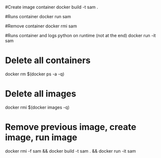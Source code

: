 #Create image container
docker build -t sam .

#Runs container
docker run sam

#Remove container
docker rmi sam

#Runs container and logs python on runtime (not at the end)
docker run -it sam

# Delete all containers
docker rm $(docker ps -a -q)

# Delete all images
docker rmi $(docker images -q)

# Remove previous image, create image, run image
docker rmi -f sam && docker build -t sam . && docker run -it sam